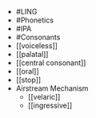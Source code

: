- #LING
- #Phonetics
- #IPA
- #Consonants
- [[voiceless]]
- [[palatal]]
- [[central consonant]]
- [[oral]]
- [[stop]]
- Airstream Mechanism
	- [[velaric]]
	- [[ingressive]]
